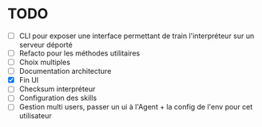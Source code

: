 # TODO

- [ ] CLI pour exposer une interface permettant de train l'interpréteur sur un serveur déporté
- [ ] Refacto pour les méthodes utilitaires
- [ ] Choix multiples
- [ ] Documentation architecture
- [x] Fin UI
- [ ] Checksum interpréteur
- [ ] Configuration des skills
- [ ] Gestion multi users, passer un ui à l'Agent + la config de l'env pour cet utilisateur